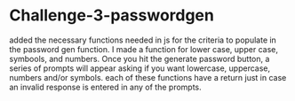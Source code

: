 # Challenge-3-passwordgen

added the necessary functions needed in js for the criteria to populate in the password gen function. 
I made a function for lower case, upper case, symbools, and numbers. 
Once you hit the generate password button, a series of prompts will appear asking if you want lowercase, uppercase, numbers and/or symbols. 
each of these functions have a return just in case an invalid response is entered in any of the prompts. 
